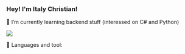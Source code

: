 ### Hey! I'm Italy Christian!


🌱 I’m currently learning backend stuff (interessed on C# and Python) 

[<img src="https://img.shields.io/badge/linkedin-%230077B5.svg?&style=for-the-badge&logo=linkedin&logoColor=white" />](https://www.linkedin.com/in/italy-christian/)

🔧 Languages and tool: 


